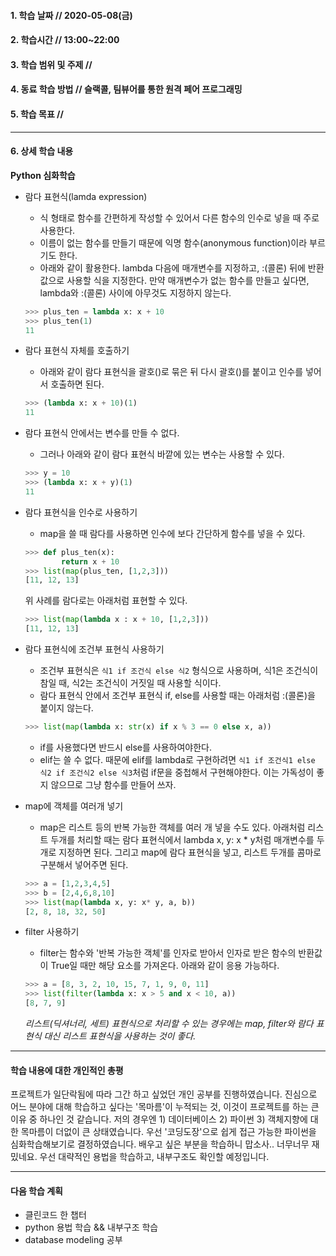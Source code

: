 #### 1. 학습 날짜 // 2020-05-08(금)

#### 2. 학습시간 // 13:00~22:00

#### 3. 학습 범위 및 주제 //

#### 4. 동료 학습 방법 // 슬랙콜, 팀뷰어를 통한 원격 페어 프로그래밍

#### 5. 학습 목표 //

---

#### 6. 상세 학습 내용

**Python 심화학습**

- 람다 표현식(lamda expression)
  - 식 형태로 함수를 간편하게 작성할 수 있어서 다른 함수의 인수로 넣을 때 주로 사용한다.
  - 이름이 없는 함수를 만들기 때문에 익명 함수(anonymous function)이라 부르기도 한다.
  - 아래와 같이 활용한다. lambda 다음에 매개변수를 지정하고, :(콜론) 뒤에 반환값으로 사용할 식을 지정한다. 만약 매개변수가 없는 함수를 만들고 싶다면, lambda와 :(콜론) 사이에 아무것도 지정하지 않는다.
  ```python
  >>> plus_ten = lambda x: x + 10
  >>> plus_ten(1)
  11
  ```
- 람다 표현식 자체를 호출하기
  - 아래와 같이 람다 표현식을 괄호()로 묶은 뒤 다시 괄호()를 붙이고 인수를 넣어서 호출하면 된다.
  ```python
  >>> (lambda x: x + 10)(1)
  11
  ```
- 람다 표현식 안에서는 변수를 만들 수 없다.
  - 그러나 아래와 같이 람다 표현식 바깥에 있는 변수는 사용할 수 있다.
  ```python
  >>> y = 10
  >>> (lambda x: x + y)(1)
  11
  ```
- 람다 표현식을 인수로 사용하기

  - map을 쓸 때 람다를 사용하면 인수에 보다 간단하게 함수를 넣을 수 있다.

  ```python
  >>> def plus_ten(x):
          return x + 10
  >>> list(map(plus_ten, [1,2,3]))
  [11, 12, 13]
  ```

  위 사례를 람다로는 아래처럼 표현할 수 있다.

  ```python
  >>> list(map(lambda x : x + 10, [1,2,3]))
  [11, 12, 13]
  ```

- 람다 표현식에 조건부 표현식 사용하기
  - 조건부 표현식은 `식1 if 조건식 else 식2` 형식으로 사용하며, 식1은 조건식이 참일 때, 식2는 조건식이 거짓일 때 사용할 식이다.
  - 람다 표현식 안에서 조건부 표현식 if, else를 사용할 때는 아래처럼 :(콜론)을 붙이지 않는다.
  ```python
  >>> list(map(lambda x: str(x) if x % 3 == 0 else x, a))
  ```
  - if를 사용했다면 반드시 else를 사용하여야한다.
  - elif는 쓸 수 없다. 때문에 elif를 lambda로 구현하려면 `식1 if 조건식1 else 식2 if 조건식2 else 식3`처럼 if문을 중첩해서 구현해야한다. 이는 가독성이 좋지 않으므로 그냥 함수를 만들어 쓰자.
- map에 객체를 여러개 넣기
  - map은 리스트 등의 반복 가능한 객체를 여러 개 넣을 수도 있다. 아래처럼 리스트 두개를 처리할 때는 람다 표현식에서 lambda x, y: x \* y처럼 매개변수를 두 개로 지정하면 된다. 그리고 map에 람다 표현식을 넣고, 리스트 두개를 콤마로 구분해서 넣어주면 된다.
  ```python
  >>> a = [1,2,3,4,5]
  >>> b = [2,4,6,8,10]
  >>> list(map(lambda x, y: x* y, a, b))
  [2, 8, 18, 32, 50]
  ```
- filter 사용하기
  - filter는 함수와 '반복 가능한 객체'를 인자로 받아서 인자로 받은 함수의 반환값이 True일 때만 해당 요소를 가져온다. 아래와 같이 응용 가능하다.
  ```python
  >>> a = [8, 3, 2, 10, 15, 7, 1, 9, 0, 11]
  >>> list(filter(lambda x: x > 5 and x < 10, a))
  [8, 7, 9]
  ```
  _리스트(딕셔너리, 세트) 표현식으로 처리할 수 있는 경우에는 map, filter와 람다 표현식 대신 리스트 표현식을 사용하는 것이 좋다._

---

#### 학습 내용에 대한 개인적인 총평

프로젝트가 일단락됨에 따라 그간 하고 싶었던 개인 공부를 진행하였습니다. 진심으로 어느 분야에 대해 학습하고 싶다는 '목마름'이 누적되는 것, 이것이 프로젝트를 하는 큰 이유 중 하나인 것 같습니다. 저의 경우엔 1) 데이터베이스 2) 파이썬 3) 객체지향에 대한 목마름이 더없이 큰 상태였습니다. 우선 '코딩도장'으로 쉽게 접근 가능한 파이썬을 심화학습해보기로 결정하였습니다. 배우고 싶은 부분을 학습하니 맙소사.. 너무너무 재밌네요. 우선 대략적인 용법을 학습하고, 내부구조도 확인할 예정입니다.

---

#### 다음 학습 계획

- 클린코드 한 챕터
- python 용법 학습 && 내부구조 학습
- database modeling 공부
